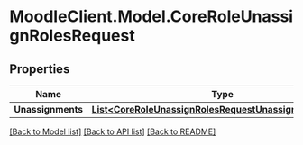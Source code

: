 # MoodleClient.Model.CoreRoleUnassignRolesRequest

## Properties

Name | Type | Description | Notes
------------ | ------------- | ------------- | -------------
**Unassignments** | [**List&lt;CoreRoleUnassignRolesRequestUnassignmentsInner&gt;**](CoreRoleUnassignRolesRequestUnassignmentsInner.md) |  | 

[[Back to Model list]](../README.md#documentation-for-models) [[Back to API list]](../README.md#documentation-for-api-endpoints) [[Back to README]](../README.md)


